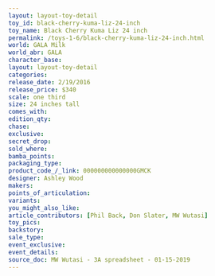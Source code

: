 ```yaml
---
layout: layout-toy-detail 
toy_id: black-cherry-kuma-liz-24-inch
toy_name: Black Cherry Kuma Liz 24 inch
permalink: /toys-1-6/black-cherry-kuma-liz-24-inch.html
world: GALA Milk
world_abr: GALA
character_base: 
layout: layout-toy-detail
categories: 
release_date: 2/19/2016
release_price: $340 
scale: one third
size: 24 inches tall
comes_with: 
edition_qty: 
chase: 
exclusive: 
secret_drop: 
sold_where: 
bamba_points: 
packaging_type: 
product_code_/_link: 000000000000000GMCK
designer: Ashley Wood
makers: 
points_of_articulation: 
variants: 
you_might_also_like: 
article_contributors: [Phil Back, Don Slater, MW Wutasi]
toy_pics: 
backstory: 
sale_type: 
event_exclusive: 
event_details: 
source_doc: MW Wutasi - 3A spreadsheet - 01-15-2019
---
```

